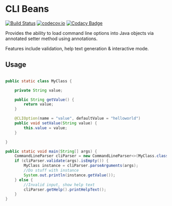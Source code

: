 # CLI Beans

[![Build Status](https://travis-ci.org/jbuncle/cli-beans.svg?branch=master)](https://travis-ci.org/jbuncle/cli-beans)
[![codecov.io](https://codecov.io/github/jbuncle/cli-beans/coverage.svg?branch=master)](https://codecov.io/github/jbuncle/cli-beans?branch=master)
[![Codacy Badge](https://api.codacy.com/project/badge/grade/23160ce3efca439681775cef1072b6e9)](https://www.codacy.com/app/jbuncle/cli-beans)

Provides the ability to load command line options into Java objects via annotated setter method using annotations.

Features include validation, help text generation & interactive mode.

## Usage
```java

public static class MyClass {

    private String value;

    public String getValue() {
        return value;
    }

    @CLIOption(name = "value", defaultValue = "helloworld")
    public void setValue(String value) {
        this.value = value;
    }

}

public static void main(String[] args) {
    CommandLineParser cliParser = new CommandLineParser<>(MyClass.class);
    if (cliParser.validate(args).isEmpty()) {
        MyClass instance = cliParser.parseArguments(args);
        //Do stuff with instance
        System.out.println(instance.getValue());
    } else {
        //Invalid input, show help text
        cliParser.getHelp().printHelpText();
    }   
}
```
